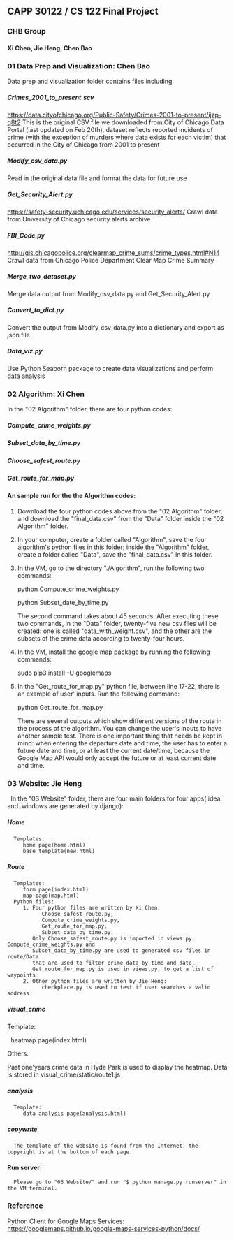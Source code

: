 ## CAPP 30122 / CS 122 Final Project
### CHB Group
#### Xi Chen, Jie Heng, Chen Bao


###  01 Data Prep and Visualization: Chen Bao 

Data prep and visualization folder contains files including:

##### Crimes_2001_to_present.scv
https://data.cityofchicago.org/Public-Safety/Crimes-2001-to-present/ijzp-q8t2
This is the original CSV file we downloaded from City of Chicago Data Portal (last updated on Feb 20th), dataset reflects reported     incidents of crime (with the exception of murders where data exists for each victim) that occurred in the City of Chicago from 2001 to present

##### Modify_csv_data.py 
Read in the original data file and format the data for future use

##### Get_Security_Alert.py 
https://safety-security.uchicago.edu/services/security_alerts/
Crawl data from University of Chicago security alerts archive

##### FBI_Code.py
http://gis.chicagopolice.org/clearmap_crime_sums/crime_types.html#N14
Crawl data from Chicago Police Department Clear Map Crime Summary 

##### Merge_two_dataset.py 
Merge data output from Modify_csv_data.py and Get_Security_Alert.py 

##### Convert_to_dict.py
Convert the output from Modify_csv_data.py into a dictionary and export as json file

##### Data_viz.py 
Use Python Seaborn package to create data visualizations and perform data analysis 



###  02 Algorithm: Xi Chen
   
   In the "02 Algorithm" folder, there are four python codes:

##### Compute_crime_weights.py

##### Subset_data_by_time.py
   
##### Choose_safest_route.py
   
##### Get_route_for_map.py
  
#### An sample run for the the Algorithm codes:

1. Download the four python codes above from the "02 Algorithm" folder, and download the "final_data.csv" from the "Data" folder inside the "02 Algorithm" folder.

2. In your computer, create a folder called "Algorithm", save the four algorithm's python files in this folder; inside the "Algorithm" folder, create a folder called "Data", save the "final_data.csv" in this folder.

3. In the VM, go to the directory "./Algorithm", run the following two commands:
   
   python Compute_crime_weights.py
   
   python Subset_date_by_time.py
   
   The second command takes about 45 seconds. After executing these two commands, in the "Data" folder, twenty-five new csv files will be created: one is called "data_with_weight.csv", and the other are the subsets of the crime data according to twenty-four hours.

3. In the VM, install the google map package by running the following commands:

   sudo pip3 install -U googlemaps
   
4. In the "Get_route_for_map.py" python file, between line 17-22, there is an example of user' inputs. Run the following command:

   python Get_route_for_map.py
   
   There are several outputs which show different versions of the route in the process of the algorithm. You can change the user's inputs to have another sample test. There is one important thing that needs be kept in mind: when entering the departure date and time, the user has to enter a future date and time, or at least the current date/time, because the Google Map API would only accept the future or at least current date and time. 
   
   
   
### 03 Website: Jie Heng

   In the "03 Website" folder, there are four main folders for four apps(.idea and .windows are generated by django):

##### Home
      Templates: 
         home page(home.html)
         base template(new.html)

##### Route

      Templates:
         form page(index.html)
         map page(map.html)
      Python files:
         1. Four python files are written by Xi Chen: 
               Choose_safest_route.py, 
               Compute_crime_weights.py, 
               Get_route_for_map.py,
               Subset_data_by_time.py. 
            Only Choose_safest_route.py is imported in views.py,  Compute_crime_weights.py and         
            Subset_data_by_time.py are used to generated csv files in route/Data 
            that are used to filter crime data by time and date.
            Get_route_for_map.py is used in views.py, to get a list of waypoints 
         2. Other python files are written by Jie Heng:
               checkplace.py is used to test if user searches a valid address  
               
##### visual_crime

Template:

   heatmap page(index.html)
   
Others:

   Past one'years crime data in Hyde Park is used to display the heatmap. Data is stored in visual_crime/static/route1.js
   
##### analysis

      Template:
         data analysis page(analysis.html)
         
##### copywrite

      The template of the website is found from the Internet, the copyright is at the bottom of each page.
         
#### Run server:

      Please go to "03 Website/" and run "$ python manage.py runserver" in the VM terminal.
      
### Reference
Python Client for Google Maps Services:
https://googlemaps.github.io/google-maps-services-python/docs/
